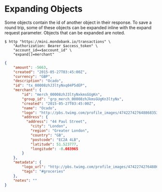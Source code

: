 # Expanding Objects

Some objects contain the id of another object in their response. To save a round trip, some of these objects can be expanded inline with the expand request parameter. Objects that can be expanded are noted.

```shell
$ http "https://mini.mondobank.io/transactions" \
    "Authorization: Bearer $access_token" \
    "account_id==$account_id" \
    "expand[]=merchant"
```

```json
{
    "amount": -5663,
    "created": "2015-05-27T03:45:00Z",
    "currency": "GBP",
    "description": "Ocado",
    "id": "tx_00008zhJ3ltyNxq04P5dEP",
    "merchant": {
        "id": "merch_00008zhJ3ltyNxkmsGUgKn",
        "group_id": "grp_merch_00008zhJkmsGUgKn3ltyNx",
        "created": "2015-05-27T03:45:00Z",
        "name": "Ocado",
        "logo": "http://pbs.twimg.com/profile_images/474227427648868353/Xrt860cz_400x400.jpeg",
        "address": {
          "address": "44 Paul Street",
	        "city": "London",
	        "region": "Greater London",
	        "country": "GB",
	        "postcode": "EC2A 4LB",
	        "latitude": 51.523777,
	        "longitude": -0.083965
        }
    },
    "metadata": {
        "logo_url": "http://pbs.twimg.com/profile_images/474227427648868353/Xrt860cz_400x400.jpeg",
        "tags": "#groceries"
    },
    "notes": ""
}
```
